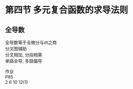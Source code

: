 # 第四节 多元复合函数的求导法则  
## 全导数
全导数等于全微分与dt之商  
分叉图辅助  
分叉相加, 分段相乘  
单路全导, 多路偏导  

作业  
P85  
2 6 10 12(1)
